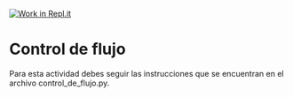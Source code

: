 [![Work in Repl.it](https://classroom.github.com/assets/work-in-replit-14baed9a392b3a25080506f3b7b6d57f295ec2978f6f33ec97e36a161684cbe9.svg)](https://classroom.github.com/online_ide?assignment_repo_id=4161502&assignment_repo_type=AssignmentRepo)
# Control de flujo

Para esta actividad debes seguir las instrucciones que se encuentran en el archivo control_de_flujo.py.
